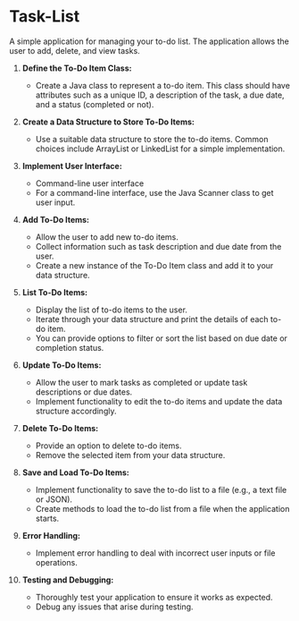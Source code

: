 # Task-List
A simple application for managing your to-do list. The application allows the user to add, delete, and view tasks.
1. **Define the To-Do Item Class:**
   - Create a Java class to represent a to-do item. This class should have attributes such as a unique ID, a description of the task, a due date, and a status (completed or not).

2. **Create a Data Structure to Store To-Do Items:**
   - Use a suitable data structure to store the to-do items. Common choices include ArrayList or LinkedList for a simple implementation.

3. **Implement User Interface:**
   - Command-line user interface
   - For a command-line interface, use the Java Scanner class to get user input.

4. **Add To-Do Items:**
   - Allow the user to add new to-do items.
   - Collect information such as task description and due date from the user.
   - Create a new instance of the To-Do Item class and add it to your data structure.

5. **List To-Do Items:**
   - Display the list of to-do items to the user.
   - Iterate through your data structure and print the details of each to-do item.
   - You can provide options to filter or sort the list based on due date or completion status.

6. **Update To-Do Items:**
   - Allow the user to mark tasks as completed or update task descriptions or due dates.
   - Implement functionality to edit the to-do items and update the data structure accordingly.

7. **Delete To-Do Items:**
   - Provide an option to delete to-do items.
   - Remove the selected item from your data structure.

8. **Save and Load To-Do Items:**
   - Implement functionality to save the to-do list to a file (e.g., a text file or JSON).
   - Create methods to load the to-do list from a file when the application starts.

9. **Error Handling:**
   - Implement error handling to deal with incorrect user inputs or file operations.

10. **Testing and Debugging:**
    - Thoroughly test your application to ensure it works as expected.
    - Debug any issues that arise during testing.

